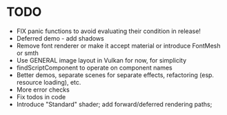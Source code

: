 # TODO

* FIX panic functions to avoid evaluating their condition in release!
* Deferred demo - add shadows
* Remove font renderer or make it accept material or introduce FontMesh or smth
* Use GENERAL image layout in Vulkan for now, for simplicity
* findScriptComponent to operate on component names
* Better demos, separate scenes for separate effects, refactoring (esp. resource loading), etc.
* More error checks
* Fix todos in code
* Introduce "Standard" shader; add forward/deferred rendering paths;
